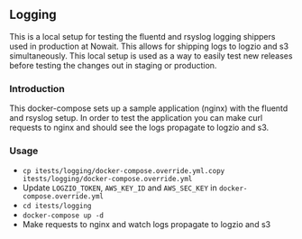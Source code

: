 ## Logging

This is a local setup for testing the fluentd and rsyslog logging shippers used in production at Nowait.  This allows for shipping logs to logzio and s3 simultaneously.  This local setup is used as a way to easily test new releases before testing the changes out in staging or production.

### Introduction

This docker-compose sets up a sample application (nginx) with the fluentd and rsyslog setup. In order to test the application you can make curl requests to nginx and should see the logs propagate to logzio and s3.

### Usage
- `cp itests/logging/docker-compose.override.yml.copy itests/logging/docker-compose.override.yml`
- Update `LOGZIO_TOKEN`, `AWS_KEY_ID` and `AWS_SEC_KEY` in `docker-compose.override.yml`
- `cd itests/logging`
- `docker-compose up -d`
- Make requests to nginx and watch logs propagate to logzio and s3
